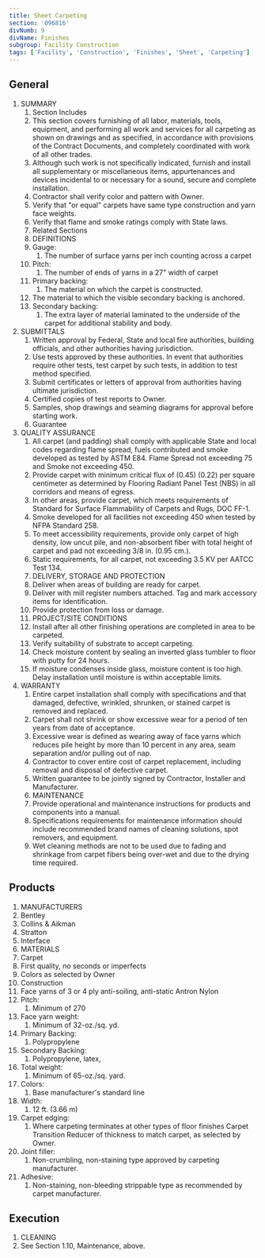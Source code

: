 ```yaml
---
title: Sheet Carpeting
section: '096816'
divNumb: 9
divName: Finishes
subgroup: Facility Construction
tags: ['Facility', 'Construction', 'Finishes', 'Sheet', 'Carpeting']
---
```



## General

1. SUMMARY
   1. Section Includes
   1. This section covers furnishing of all labor, materials, tools, equipment, and performing all work and services for all carpeting as shown on drawings and as specified, in accordance with provisions of the Contract Documents, and completely coordinated with work of all other trades.
   1. Although such work is not specifically indicated, furnish and install all supplementary or miscellaneous items, appurtenances and devices incidental to or necessary for a sound, secure and complete installation.
   1. Contractor shall verify color and pattern with Owner.
   1. Verify that "or equal" carpets have same type construction and yarn face weights.
   1. Verify that flame and smoke ratings comply with State laws.
   1. Related Sections
   1. DEFINITIONS
   1. Gauge:
      1. The number of surface yarns per inch counting across a carpet
   1. Pitch:
      1. The number of ends of yarns in a 27" width of carpet
   1. Primary backing:
      1. The material on which the carpet is constructed.
   1. The material to which the visible secondary backing is anchored.
   1. Secondary backing:
      1. The extra layer of material laminated to the underside of the carpet for additional stability and body.
1. SUBMITTALS
   1. Written approval by Federal, State and local fire authorities, building officials, and other authorities having jurisdiction.
   1. Use tests approved by these authorities. In event that authorities require other tests, test carpet by such tests, in addition to test method specified.
   1. Submit certificates or letters of approval from authorities having ultimate jurisdiction.
   1. Certified copies of test reports to Owner.
   1. Samples, shop drawings and seaming diagrams for approval before starting work.
   1. Guarantee
1. QUALITY ASSURANCE
   1. All carpet (and padding) shall comply with applicable State and local codes regarding flame spread, fuels contributed and smoke developed as tested by ASTM E84. Flame Spread not exceeding 75 and Smoke not exceeding 450.
   1. Provide carpet with minimum critical flux of (0.45) (0.22) per square centimeter as determined by Flooring Radiant Panel Test (NBS) in all corridors and means of egress.
   1. In other areas, provide carpet, which meets requirements of Standard for Surface Flammability of Carpets and Rugs, DOC FF-1.
   1. Smoke developed for all facilities not exceeding 450 when tested by NFPA Standard 258.
   1. To meet accessibility requirements, provide only carpet of high density, low uncut pile, and non-absorbent fiber with total height of carpet and pad not exceeding 3/8 in. (0.95 cm.).
   1. Static requirements, for all carpet, not exceeding 3.5 KV per AATCC Test 134.
   1. DELIVERY, STORAGE AND PROTECTION
   1. Deliver when areas of building are ready for carpet.
   1. Deliver with mill register numbers attached. Tag and mark accessory items for identification.
   1. Provide protection from loss or damage.
   1. PROJECT/SITE CONDITIONS
   1. Install after all other finishing operations are completed in area to be carpeted.
   1. Verify suitability of substrate to accept carpeting.
   1. Check moisture content by sealing an inverted glass tumbler to floor with putty for 24 hours.
   1. If moisture condenses inside glass, moisture content is too high. Delay installation until moisture is within acceptable limits.
1. WARRANTY
   1. Entire carpet installation shall comply with specifications and that damaged, defective, wrinkled, shrunken, or stained carpet is removed and replaced.
   1. Carpet shall not shrink or show excessive wear for a period of ten years from date of acceptance.
   1. Excessive wear is defined as wearing away of face yarns which reduces pile height by more than 10 percent in any area, seam separation and/or pulling out of nap.
   1. Contractor to cover entire cost of carpet replacement, including removal and disposal of defective carpet.
   1. Written guarantee to be jointly signed by Contractor, Installer and Manufacturer.
   1. MAINTENANCE
   1. Provide operational and maintenance instructions for products and components into a manual.
   1. Specifications requirements for maintenance information should include recommended brand names of cleaning solutions, spot removers, and equipment.
   1. Wet cleaning methods are not to be used due to fading and shrinkage from carpet fibers being over-wet and due to the drying time required.

## Products

   1. MANUFACTURERS
   1. Bentley
   1. Collins & Aikman
   1. Stratton
   1. Interface
   1. MATERIALS
   1. Carpet
   1. First quality, no seconds or imperfects
   1. Colors as selected by Owner
   1. Construction
   1. Face yarns of 3 or 4 ply anti-soiling, anti-static Antron Nylon
   1. Pitch:
      1. Minimum of 270
   1. Face yarn weight:
      1. Minimum of 32-oz./sq. yd.
   1. Primary Backing:
      1. Polypropylene
   1. Secondary Backing:
      1. Polypropylene, latex,
   1. Total weight:
      1. Minimum of 65-oz./sq. yard.
   1. Colors:
      1. Base manufacturer's standard line
   1. Width:
      1. 12 ft. (3.66 m)
   1. Carpet edging:
      1. Where carpeting terminates at other types of floor finishes Carpet Transition Reducer of thickness to match carpet, as selected by Owner.
   1. Joint filler:
      1. Non-crumbling, non-staining type approved by carpeting manufacturer.
   1. Adhesive:
      1. Non-staining, non-bleeding strippable type as recommended by carpet manufacturer.

## Execution

   1. CLEANING
   1. See Section 1.10, Maintenance, above.

